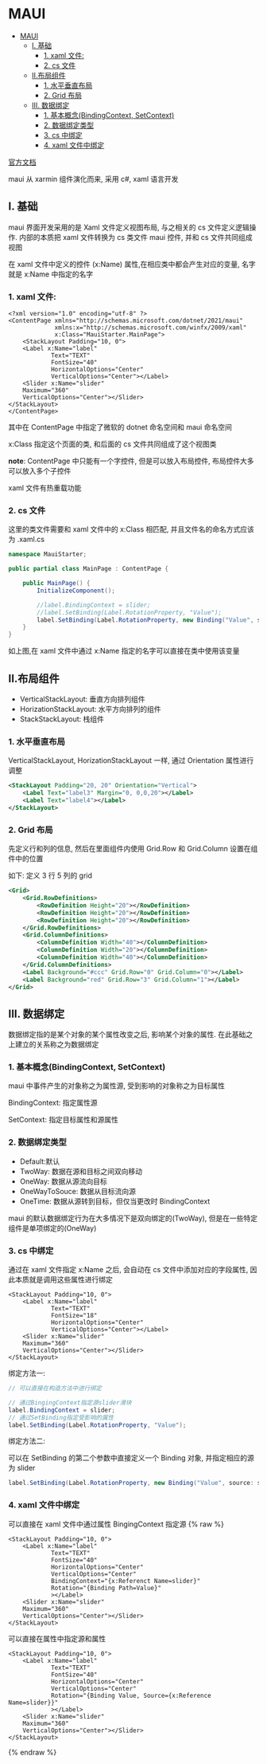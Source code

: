 # MAUI

<!-- @import "[TOC]" {cmd="toc" depthFrom=1 depthTo=6 orderedList=false} -->

<!-- code_chunk_output -->

- [MAUI](#maui)
  - [I. 基础](#i-基础)
    - [1. xaml 文件:](#1-xaml-文件)
    - [2. cs 文件](#2-cs-文件)
  - [II.布局组件](#ii布局组件)
    - [1. 水平垂直布局](#1-水平垂直布局)
    - [2. Grid 布局](#2-grid-布局)
  - [III. 数据绑定](#iii-数据绑定)
    - [1. 基本概念(BindingContext, SetContext)](#1-基本概念bindingcontext-setcontext)
    - [2. 数据绑定类型](#2-数据绑定类型)
    - [3. cs 中绑定](#3-cs-中绑定)
    - [4. xaml 文件中绑定](#4-xaml-文件中绑定)

<!-- /code_chunk_output -->

[官方文档](https://learn.microsoft.com/dotnet/maui)

maui 从 xarmin 组件演化而来, 采用 c#, xaml 语言开发

## I. 基础

maui 界面开发采用的是 Xaml 文件定义视图布局, 与之相关的 cs 文件定义逻辑操作. 内部的本质把 xaml 文件转换为 cs 类文件 maui 控件, 并和 cs 文件共同组成视图

在 xaml 文件中定义的控件 (x:Name) 属性,在相应类中都会产生对应的变量, 名字就是 x:Name 中指定的名字

### 1. xaml 文件:

```xaml
<?xml version="1.0" encoding="utf-8" ?>
<ContentPage xmlns="http://schemas.microsoft.com/dotnet/2021/maui"
             xmlns:x="http://schemas.microsoft.com/winfx/2009/xaml"
             x:Class="MauiStarter.MainPage">
    <StackLayout Padding="10, 0">
    <Label x:Name="label"
            Text="TEXT"
            FontSize="40"
            HorizontalOptions="Center"
            VerticalOptions="Center"></Label>
    <Slider x:Name="slider"
    Maximum="360"
    VerticalOptions="Center"></Slider>
</StackLayout>
</ContentPage>
```

其中在 ContentPage 中指定了微软的 dotnet 命名空间和 maui 命名空间

x:Class 指定这个页面的类, 和后面的 cs 文件共同组成了这个视图类

**note**: ContentPage 中只能有一个字控件, 但是可以放入布局控件, 布局控件大多可以放入多个子控件

xaml 文件有热重载功能

### 2. cs 文件

这里的类文件需要和 xaml 文件中的 x:Class 相匹配, 并且文件名的命名方式应该为 .xaml.cs

```cs
namespace MauiStarter;

public partial class MainPage : ContentPage {

    public MainPage() {
        InitializeComponent();

        //label.BindingContext = slider;
        //label.SetBinding(Label.RotationProperty, "Value");
        label.SetBinding(Label.RotationProperty, new Binding("Value", source: slider));
    }
}
```

如上图,在 xaml 文件中通过 x:Name 指定的名字可以直接在类中使用该变量

## II.布局组件

- VerticalStackLayout: 垂直方向排列组件
- HorizationStackLayout: 水平方向排列的组件
- StackStackLayout: 栈组件

### 1. 水平垂直布局

VerticalStackLayout, HorizationStackLayout 一样, 通过 Orientation 属性进行调整

```xml
<StackLayout Padding="20, 20" Orientation="Vertical">
    <Label Text="label3" Margin="0, 0,0,20"></Label>
    <Label Text="label4"></Label>
</StackLayout>
```

### 2. Grid 布局

先定义行和列的信息, 然后在里面组件内使用 Grid.Row 和 Grid.Column 设置在组件中的位置

如下: 定义 3 行 5 列的 grid

```xml
<Grid>
    <Grid.RowDefinitions>
        <RowDefinition Height="20"></RowDefinition>
        <RowDefinition Height="20"></RowDefinition>
        <RowDefinition Height="20"></RowDefinition>
    </Grid.RowDefinitions>
    <Grid.ColumnDefinitions>
        <ColumnDefinition Width="40"></ColumnDefinition>
        <ColumnDefinition Width="20"></ColumnDefinition>
        <ColumnDefinition Width="40"></ColumnDefinition>
    </Grid.ColumnDefinitions>
    <Label Background="#ccc" Grid.Row="0" Grid.Column="0"></Label>
    <Label Background="red" Grid.Row="3" Grid.Column="1"></Label>
</Grid>
```

## III. 数据绑定

数据绑定指的是某个对象的某个属性改变之后, 影响某个对象的属性. 在此基础之上建立的关系称之为数据绑定

### 1. 基本概念(BindingContext, SetContext)

maui 中事件产生的对象称之为属性源, 受到影响的对象称之为目标属性

BindingContext: 指定属性源

SetContext: 指定目标属性和源属性

### 2. 数据绑定类型

- Default:默认
- TwoWay: 数据在源和目标之间双向移动
- OneWay: 数据从源流向目标
- OneWayToSouce: 数据从目标流向源
- OneTime: 数据从源转到目标，但仅当更改时 BindingContext

maui 的默认数据绑定行为在大多情况下是双向绑定的(TwoWay), 但是在一些特定组件是单项绑定的(OneWay)

### 3. cs 中绑定

通过在 xaml 文件指定 x:Name 之后, 会自动在 cs 文件中添加对应的字段属性, 因此本质就是调用这些属性进行绑定

```xaml
<StackLayout Padding="10, 0">
    <Label x:Name="label"
            Text="TEXT"
            FontSize="18"
            HorizontalOptions="Center"
            VerticalOptions="Center"></Label>
    <Slider x:Name="slider"
    Maximum="360"
    VerticalOptions="Center"></Slider>
</StackLayout>
```

绑定方法一:

```cs
// 可以直接在构造方法中进行绑定

// 通过BingingContext指定源slider滑块
label.BindingContext = slider;
// 通过SetBinding指定受影响的属性
label.SetBinding(Label.RotationProperty, "Value");
```

绑定方法二:

可以在 SetBinding 的第二个参数中直接定义一个 Binding 对象, 并指定相应的源为 slider

```cs
label.SetBinding(Label.RotationProperty, new Binding("Value", source: slider));
```

### 4. xaml 文件中绑定

可以直接在 xaml 文件中通过属性 BingingContext 指定源
{% raw %}

```xaml
<StackLayout Padding="10, 0">
    <Label x:Name="label"
            Text="TEXT"
            FontSize="40"
            HorizontalOptions="Center"
            VerticalOptions="Center"
            BindingContext="{x:Referenct Name=slider}"
            Rotation="{Binding Path=Value}"
            ></Label>
    <Slider x:Name="slider"
    Maximum="360"
    VerticalOptions="Center"></Slider>
</StackLayout>
```

可以直接在属性中指定源和属性

```xaml
<StackLayout Padding="10, 0">
    <Label x:Name="label"
            Text="TEXT"
            FontSize="40"
            HorizontalOptions="Center"
            VerticalOptions="Center"
            Rotation="{Binding Value, Source={x:Reference Name=slider}}"
            ></Label>
    <Slider x:Name="slider"
    Maximum="360"
    VerticalOptions="Center"></Slider>
</StackLayout>
```

{% endraw %}
